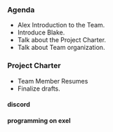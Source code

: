 
### Agenda
* Alex Introduction to the Team.
* Introduce Blake. 
* Talk about the Project Charter. 
* Talk about Team organization.

### Project Charter
* Team Member Resumes
* Finalize drafts.

#### discord
#### programming on exel

